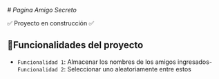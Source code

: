 <em> # Pagina Amigo Secreto </em>

:white_check_mark: Proyecto en construcción :white_check_mark:

## :hammer:Funcionalidades del proyecto

- `Funcionalidad 1`: Almacenar los nombres de los amigos ingresados- `Funcionalidad 2`: Seleccionar uno aleatoriamente entre estos
